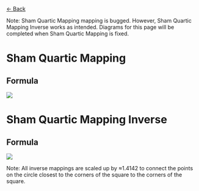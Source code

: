 [<- Back](https://github.com/Kuuuube/Circular_Area/blob/main/wiki/mappings_index.md)

Note: Sham Quartic Mapping mapping is bugged. However, Sham Quartic Mapping Inverse works as intended. Diagrams for this page will be completed when Sham Quartic Mapping is fixed.

# Sham Quartic Mapping

## Formula
![](https://raw.githubusercontent.com/Kuuuube/Circular_Area/main/wiki/images/formulas/sham_quartic_mapping_formula.png)




# Sham Quartic Mapping Inverse

## Formula
![](https://raw.githubusercontent.com/Kuuuube/Circular_Area/main/wiki/images/formulas/sham_quartic_mapping_inverse_formula.png)

Note: All inverse mappings are scaled up by ≈1.4142 to connect the points on the circle closest to the corners of the square to the corners of the square.